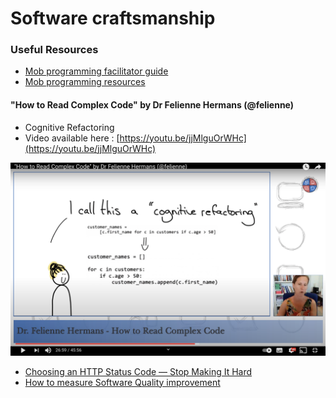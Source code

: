 # Software craftsmanship

### Useful Resources&#x20;

* [Mob programming facilitator guide](https://github.com/fhiegel/MobProgramming/blob/master/guide/MobProgrammingFacilitorsGuide\_French.md)
* [Mob programming resources ](https://github.com/NazeeHajebi/Talks/blob/master/FacilitatingMobProgramming.md)

#### "How to Read Complex Code" by Dr Felienne Hermans (@felienne)

* Cognitive Refactoring
* Video available here : [https://youtu.be/jjMlguOrWHc](https://youtu.be/jjMlguOrWHc)

![](<../.gitbook/assets/Screen Shot 2021-06-18 at 15.56.29.png>)

* [Choosing an HTTP Status Code — Stop Making It Hard](https://www.codetinkerer.com/2015/12/04/choosing-an-http-status-code.html)
* [How to measure Software Quality improvement](https://promyze.com/fr/quels-indicateurs-damelioration-de-la-qualite-du-code/)
